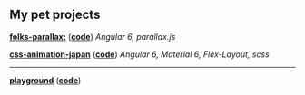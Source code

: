 ## My pet projects

[**folks-parallax:**](https://ilnazv.github.io/folks-parallax/) ([**code**](https://github.com/ilnazv/folks-parallax)) _Angular 6, parallax.js_

[**css-animation-japan**](https://ilnazv.github.io/css-animation-japan/) ([**code**](https://github.com/ilnazv/css-animation-japan)) _Angular 6, Material 6, Flex-Layout, scss_

----------------

[**playground**](https://ilnazv.github.io/ng-sandbox/) 
([**code**](https://github.com/ilnazv/ng-sandbox))
